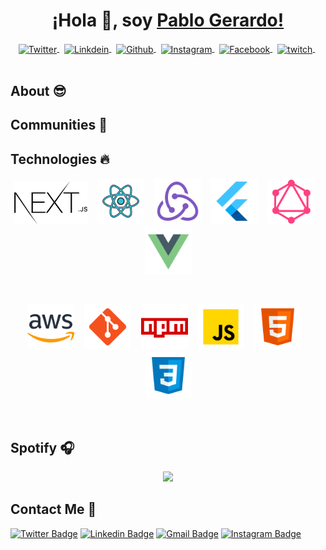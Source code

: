  <h1 align="center"> ¡Hola 👋, soy <a href="https://www.linkedin.com/in/pabloolivos/">Pablo Gerardo! </h1> </a>
 
 <div align="center">
<a href="https://twitter.com/pablogerardo24">
  <img align="center" alt="Twitter" width="35px" src="https://cdn.jsdelivr.net/npm/simple-icons@v3/icons/twitter.svg" />
</a> &nbsp; 

<a href="https://linkedin.com/in/pablogerardo24">
  <img align="center" alt="Linkdein" width="35px" src="https://cdn.jsdelivr.net/npm/simple-icons@v3/icons/linkedin.svg" />
</a> &nbsp; 

<a href="https://github.com/pablogerardo24">
  <img align="center" alt="Github" width="35px" src="https://cdn.jsdelivr.net/npm/simple-icons@v3/icons/github.svg" />
</a> &nbsp; 

<a href="https://instagram.com/pablogerardo24">
  <img align="center" alt="Instagram" width="35px" src="https://cdn.jsdelivr.net/npm/simple-icons@v3/icons/instagram.svg" />
</a> &nbsp; 

<a href="https://www.facebook.com/pablogerardo24">
  <img align="center" alt="Facebook" width="35px" src="https://cdn.jsdelivr.net/npm/simple-icons@v3/icons/facebook.svg" />
</a> &nbsp; 

<a href="https://www.twitch.tv/JamshaGam3r">
  <img align="center" alt="twitch" width="35px" src="https://cdn.jsdelivr.net/npm/simple-icons@3.13.0/icons/twitch.svg" />
</a> &nbsp; 
</div>
<br/>

## About :sunglasses:


## Communities :dancers:


## Technologies :fire:
<p align="center">
<code><img height="70" src="https://github.com/chandan-reddy-k/chandan-reddy-k/blob/master/assets/next.png"></code> &nbsp;&nbsp;
<code><img height="75" src="https://github.com/chandan-reddy-k/chandan-reddy-k/blob/master/assets/react.png"></code> &nbsp;&nbsp;
<code><img height="75" src="https://github.com/chandan-reddy-k/chandan-reddy-k/blob/master/assets/redux.png"></code> &nbsp;&nbsp;
<code><img height="75" src="https://github.com/chandan-reddy-k/chandan-reddy-k/blob/master/assets/flutter.png"></code> &nbsp;&nbsp;
<code><img height="75" src="https://github.com/chandan-reddy-k/chandan-reddy-k/blob/master/assets/graphql.png"></code> &nbsp;&nbsp;
<code><img height="75" src="https://github.com/chandan-reddy-k/chandan-reddy-k/blob/master/assets/vue.png"></code>
</p>

<br/>

<p align="center">
<code><img height="75" src="https://github.com/chandan-reddy-k/chandan-reddy-k/blob/master/assets/aws.png"></code> &nbsp;&nbsp;
<code><img height="75" src="https://github.com/chandan-reddy-k/chandan-reddy-k/blob/master/assets/git.png"></code> &nbsp;&nbsp;
<code><img height="75" src="https://github.com/chandan-reddy-k/chandan-reddy-k/blob/master/assets/npm.png"></code> &nbsp;&nbsp;
<code><img height="75" src="https://github.com/chandan-reddy-k/chandan-reddy-k/blob/master/assets/js.png"></code> &nbsp;&nbsp;
<code><img height="75" src="https://github.com/chandan-reddy-k/chandan-reddy-k/blob/master/assets/html.png"></code> &nbsp;&nbsp;
<code><img height="75" src="https://github.com/chandan-reddy-k/chandan-reddy-k/blob/master/assets/css.png"></code>
</p>

<br/>

## Spotify 🎧
<p align='center'>
  <a target="_blank" href="https://spotify-realme123.herokuapp.com/?background_color=0d1117&border_color=ffffff"> 
    <img src="https://spotify-realme123.herokuapp.com/?background_color=0d1117&border_color=ffffff" />
  </a>
</p>

##  Contact Me :speech_balloon:

[![Twitter Badge](https://img.shields.io/badge/-@PabloGerardo24-1ca0f1?style=flat-square&labelColor=1ca0f1&logo=twitter&logoColor=white&link=https://twitter.com/pablogerardo24)](https://twitter.com/pablogerardo24) 
[![Linkedin Badge](https://img.shields.io/badge/-PabloOlivos-blue?style=flat-square&logo=Linkedin&logoColor=white&link=https://www.linkedin.com/in/pabloolivos/)](https://www.linkedin.com/in/ashwanisng/) 
[![Gmail Badge](https://img.shields.io/badge/-PabloOlivos24@gmail.com-c14438?style=flat-square&logo=Gmail&logoColor=white&link=mailto:pabloolivos24@gmail.com)](mailto:ashwanicena5@gmail.com) 
[![Instagram Badge](https://img.shields.io/badge/-@PabloGerardo24-e4405f?style=flat-square&labelColor=f94877&logo=instagram&logoColor=white&link=https://www.instagram.com/ashwanisng/)](https://www.instagram.com/pablogerardo24/)


